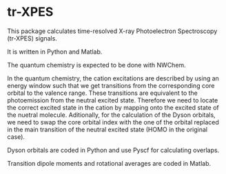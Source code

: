 # tr-XPES
  This package calculates time-resolved X-ray Photoelectron Spectroscopy
(tr-XPES) signals.

  It is written in Python and Matlab.

  The quantum chemistry is expected to be done with NWChem.
 
  In the quantum chemistry, the cation excitations are described by
using an energy window such that we get transitions from the
corresponding core orbital to the valence range. These transitions are
equivalent to the photoemission from the neutral excited state.
Therefore we need to locate the correct excited state in the cation by
mapping onto the excited state of the nuetral molecule. Aditionally,
for the calculation of the Dyson orbitals, we need to swap the core
orbital index with the one of the orbital replaced in the main
transition of the neutral excited state (HOMO in the original case).

  Dyson orbitals are coded in Python and use Pyscf for calculating
overlaps.

  Transition dipole moments and rotational averages are coded in Matlab.

